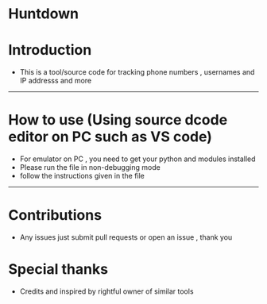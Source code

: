 # Huntdown

# Introduction
 - This is a tool/source code for tracking phone numbers , usernames and IP addresss and more
-----------------------------------------------------------------------------------------------
# How to use  (Using source dcode editor on PC such as VS code)
- For emulator on PC , you need to get your python and modules installed
- Please run the file in non-debugging mode
- follow the instructions given in the file
----------------------------------------------------------------------------------------------
# Contributions
- Any issues just submit pull requests or open an issue , thank you

# Special thanks 
- Credits and inspired by rightful owner of similar tools
